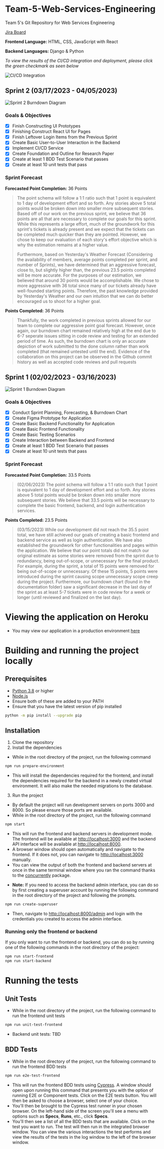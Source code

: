 # Team-5-Web-Services-Engineering
Team 5's Git Repository for Web Services Engineering

[Jira Board](https://teamfivewebservices.atlassian.net/jira/software/projects/T5WSE/boards/1)

**Frontend Language:** HTML, CSS, JavaScript with React

**Backend Languages:** Django & Python

*To view the results of the CI/CD integration and deployment, please click the green checkmark as seen below*

![CI/CD Integration](/Documentation/Diagrams/Github-CI-CD.JPG)

## Sprint 2 (03/17/2023 - 04/05/2023)

![Sprint 2 Burndown Diagram](/Documentation/Diagrams/Team5_Sprint2_Burndown_Chart.png)

### Goals & Objectives
- [x] Finish Constructing UI Prototypes
- [x] Finishing Construct React UI for Pages
- [x] Finish Leftover Login Items from the Previous Sprint
- [x] Create Basic User-to-User Interaction in the Backend
- [x] Implement CI/CD Service
- [x] Create Foundation and Outline for Research Paper
- [x] Create at least 1 BDD Test Scenario that passes
- [x] Create at least 10 unit tests that pass

### Sprint Forecast
**Forecasted Point Completion:** 36 Points

>The point schema will follow a 1:1 ratio such that 1 point is equivalent to 1 day of development effort and so forth. Any stories above 5 total points would be broken down into smaller more subsequent stories. Based off of our work on the previous sprint, we believe that 36 points are all that are necessary to complete our goals for this sprint. While this represents a large effort, much of the groundwork for this sprint's tickets is already present and we expect that the tickets can be completed much quicker than they are pointed. However, we chose to keep our evaluation of each story's effort objective which is why the estimation remains at a higher value. 
>
>Furthermore, based on Yesterday's Weather Forecast (Considering the availability of members, average points completed per sprint, and number of Sprints), we have determined that an aggressive forecast, close to, but slightly higher than, the previous 23.5 points completed will be more accurate. For the purposes of our estimation, we believed that around 30 points would be accomplishable. We chose to more aggressive with 36 total since many of our tickets already have well-founded starting points. Therefore, the past knowledge provided by Yesterday's Weather and our own intuition that we can do better encouraged us to shoot for a higher goal.

**Points Completed:** 36 Points

>Thankfully, the work completed in previous sprints allowed for our team to complete our aggressive point goal forecast. However, once again, our burndown chart remained relatively high at the end due to 6-7 seperate issues sitting in code review and testing for an extended period of time. As such, the burndown chart is only an accurate depiction of work submitted to the done column rather than work completed (that remained untested until the end). Evidence of the collaboration on this project can be observed in the Github commit history as well as accepted code reviews and pull requests

## Sprint 1 (02/02/2023 - 03/16/2023)

![Sprint 1 Burndown Diagram](/Documentation/Diagrams/Team5_Sprint1_BurndownGraph.JPG)

### Goals & Objectives
- [x] Conduct Sprint Planning, Forecasting, & Burndown Chart
- [x] Create Figma Prototype for Application
- [x] Create Basic Backend Functionality for Application
- [x] Create Basic Frontend Functionality
- [x] Create Basic Testing Scenarios
- [x] Create Interaction between Backend and Frontend
- [x] Create at least 1 BDD Test Scenario that passes
- [x] Create at least 10 unit tests that pass

### Sprint Forecast
**Forecasted Point Completion:** 33.5 Points

>(02/06/2023) The point schema will follow a 1:1 ratio such that 1 point is equivalent to 1 day of development effort and so forth. Any stories above 5 total points would be broken down into smaller more subsequent stories. We believe that 33.5 points will be necessary to complete the basic frontend, backend, and login authentication services.

**Points Completed:** 23.5 Points

>(03/15/2023) While our development did not reach the 35.5 point total, we have still achieved our goals of creating a basic frontend and backend service as well as login authentication. We have also established the groundwork for other functionalities and pages within the application. We believe that our point totals did not match our original estimate as some stories were removed from the sprint due to redundancy, being out-of-scope, or unnecessary for the final product. For example, during the sprint, a total of 15 points were removed for being out-of-scope or unnecessary. Of these 15 points, 5 points were introduced during the sprint causing scope unnecessary scope creep during the project. Furthermore, our burndown chart (found in the documentation folder) saw a significant decrease in the last day of the sprint as at least 5-7 tickets were in code review for a week or longer (until reviewed and finalized on the last day).

# Viewing the application on Heroku
* You may view our application in a production environment [here](https://fireside-gaming-frontend.herokuapp.com)

# Building and running the project locally
## Prerequisites
* [Python 3.8](https://www.python.org/downloads/) or higher
* [Node.js](https://nodejs.org/en/download/)
* Ensure both of these are added to your PATH
* Ensure that you have the latest version of pip installed
```bash
python -m pip install --upgrade pip
```

## Installation
1. Clone the repository
2. Install the dependencies
- While in the root directory of the project, run the following command
```bash
npm run prepare-environment
```
- This will install the dependencies required for the frontend, and install the dependencies required for the backend in a newly created virtual environment. It will also make the needed migrations to the database.
3. Run the project
- By default the project will run development servers on ports 3000 and 8000. So please ensure those ports are available.
- While in the root directory of the project, run the following command
```bash
npm start
```
- This will run the frontend and backend servers in development mode. The frontend will be available at [http://localhost:3000](http://localhost:3000) and the backend API interface will be available at [http://localhost:8000](http://localhost:8000).
- A browser window should open automatically and navigate to the frontend. If it does not, you can navigate to [http://localhost:3000](http://localhost:3000) manually.
- You can view the output of both the frontend and backend servers at once in the same terminal window where you ran the command thanks to the [concurrently](https://www.npmjs.com/package/concurrently) package.
* **Note:** If you need to access the backend admin interface, you can do so by first creating a superuser account by running the following command in the root directory of the project and following the prompts.
```bash
npm run create-superuser
```
* Then, navigate to [http://localhost:8000/admin](http://localhost:8000/admin) and login with the credentials you created to access the admin interface.

### Running only the frontend or backend
If you only want to run the frontend or backend, you can do so by running one of the following commands in the root directory of the project:
```bash
npm run start-frontend
npm run start-backend
```

# Running the tests
## Unit Tests
- While in the root directory of the project, run the following command to run the frontend unit tests
```bash
npm run unit-test-frontend
```
- Backend unit tests: TBD

## BDD Tests
- While in the root directory of the project, run the following command to run the frontend BDD tests
```bash
npm run e2e-test-frontend
```
- This will run the frontend BDD tests using [Cypress](https://www.cypress.io/). A window should open upon running this command that presents you with the option of running E2E or Component tests. Click on the E2E tests button. You will then be asked to choose a browser, select one of your choice.
- You'll then be brought to the Cypress test runner in your chosen browser. On the left-hand side of the screen you'll see a menu with options such as **Specs**, **Runs**, etc., click **Specs**.
- You'll then see a list of all the BDD tests that are available. Click on the test you want to run. The test will then run in the integrated browser window. You can view the various interactions the test performs and view the results of the tests in the log window to the left of the browser window.
